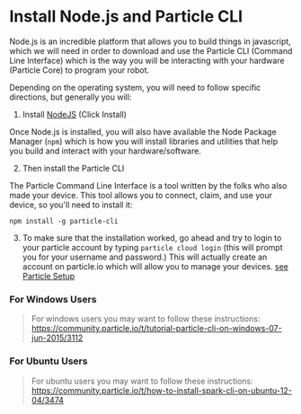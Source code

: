 # Install Node.js and Particle CLI

Node.js is an incredible platform that allows you to build things in javascript, which we will need in order to download and use the Particle CLI (Command Line Interface) which is the way you will be interacting with your hardware (Particle Core) to program your robot.

Depending on the operating system, you will need to follow specific directions, but generally you will:

1. Install [NodeJS](http://nodejs.org) (Click Install)

 Once Node.js is installed, you will also have available the Node Package Manager (`npm`) which is how you will install libraries and utilities that help you build and interact with your hardware/software.

2. Then install the Particle CLI

The Particle Command Line Interface is a tool written by the folks who also made your device.  This tool allows you to connect, claim, and use your device, so you'll need to install it:

```
npm install -g particle-cli
```

3. To make sure that the installation worked, go ahead and try to login to your particle account by typing `particle cloud login` (this will prompt you for your username and password.)  This will actually create an account on particle.io which will allow you to manage your devices. [see Particle Setup](./particleSetup.md)

### For Windows Users

> For windows users you may want to follow these instructions: https://community.particle.io/t/tutorial-particle-cli-on-windows-07-jun-2015/3112

### For Ubuntu Users
> For ubuntu users you may want to follow these instructions: https://community.particle.io/t/how-to-install-spark-cli-on-ubuntu-12-04/3474

